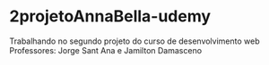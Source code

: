 # 2projetoAnnaBella-udemy
 Trabalhando no segundo projeto do curso de desenvolvimento web  Professores: Jorge Sant Ana e Jamilton Damasceno 
